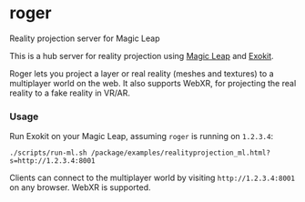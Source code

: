 # roger
Reality projection server for Magic Leap

This is a hub server for reality projection using [Magic Leap](https://magicleap.com) and [Exokit](https://github.com/webmixedreality/exokit).

Roger lets you project a layer or real reality (meshes and textures) to a multiplayer world on the web. It also supports WebXR, for projecting the real reality to a fake reality in VR/AR.

### Usage

Run Exokit on your Magic Leap, assuming `roger` is running on `1.2.3.4`:

```
./scripts/run-ml.sh /package/examples/realityprojection_ml.html?s=http://1.2.3.4:8001
```

Clients can connect to the multiplayer world by visiting `http://1.2.3.4:8001` on any browser. WebXR is supported.

